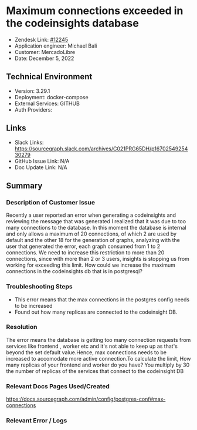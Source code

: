 
# Maximum connections exceeded in the codeinsights database <!-- Ticket Title  Hint: include keywords to make it searchable -->

- Zendesk Link: [#12245](https://sourcegraph.zendesk.com/agent/tickets/12245)
- Application engineer: Michael Bali
- Customer: MercadoLibre <!-- Redact if this contains personally identifying information -->
- Date: December 5, 2022

<!-- Data populated from integration, speak to Ben Gordon or Michael Bali if not working -->
<!-- During Internal team trial, fill missing data manually (we are waiting for all data to sync) -->

## Technical Environment
- Version: 3.29.1​
- Deployment: docker-compose
- External Services: GITHUB
- Auth Providers:


## Links
<!-- Data for application engineer manual entry -->
- Slack Links: https://sourcegraph.slack.com/archives/C021PRG65DH/p1670254925430279
- GitHub Issue Link: N/A
- Doc Update Link: N/A

## Summary
### Description of Customer Issue
Recently a user reported an error when generating a codeinsights and reviewing the message that was generated I realized that it was due to too many connections to the database. In this moment the database is internal and only allows a maximum of 20 connections, of which 2 are used by default and the other 18 for the generation of graphs, analyzing with the user that generated the error, each graph consumed from 1 to 2 connections. We need to increase this restriction to more than 20 connections, since with more than 2 or 3 users, insights is stopping us from working for exceeding this limit. How could we increase the maximum connections in the codeinsights db that is in postgresql?

### Troubleshooting Steps
- This error means that the max connections in the postgres config needs to be increased
-  Found out how many replicas are connected to the codeinsight DB.

### Resolution
The error means the database is getting too many connection requests from services like frontend , worker etc and it's not able to keep up as that's beyond the set default value.Hence, max connections needs to be increased to accomodate more active connection.To calculate the limit, How many replicas of your frontend and worker do you have? 
You multiply by 30 the number of replicas of the services that connect to the codeinsight DB

### Relevant Docs Pages Used/Created
https://docs.sourcegraph.com/admin/config/postgres-conf#max-connections
### Relevant Error / Logs
<!-- Please redact keys, tokens, and personal identifying information -->


<!-- Once complete, upload a copy to https://github.com/sourcegraph/support-tools-internal/tree/main/resolved-tickets as a .md file -->
<!-- Name the file 12245.md -->
